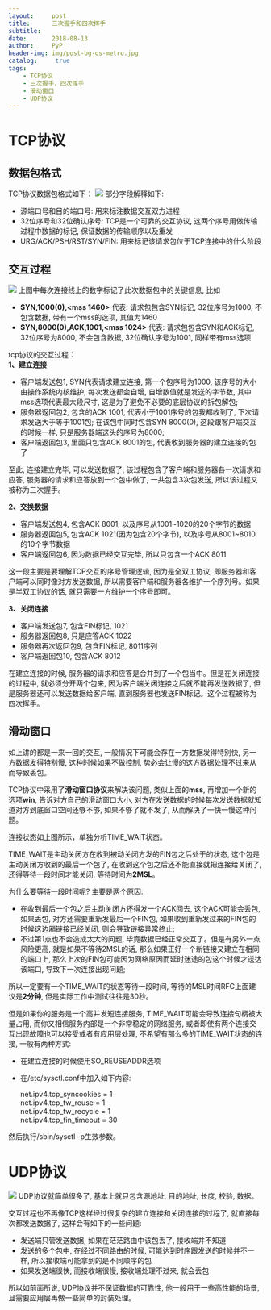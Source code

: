 ```yaml
---
layout:     post
title:      三次握手和四次挥手
subtitle:   
date:       2018-08-13
author:     PyP
header-img: img/post-bg-os-metro.jpg
catalog: 	 true
tags:
    - TCP协议
    - 三次握手，四次挥手
    - 滑动窗口
    - UDP协议
---
```



# TCP协议
## 数据包格式
TCP协议数据包格式如下：
![](https://ws3.sinaimg.cn/large/006tNbRwly1fu9qpjgmz2j30h50bnaah.jpg)
部分字段解释如下:

* 源端口号和目的端口号: 用来标注数据交互双方进程
* 32位序号和32位确认序号: TCP是一个可靠的交互协议, 这两个序号用做传输过程中数据的标记, 保证数据的传输顺序以及重发
* URG/ACK/PSH/RST/SYN/FIN: 用来标记该请求包位于TCP连接中的什么阶段

## 交互过程
![](https://ws1.sinaimg.cn/large/006tNbRwly1fu9qw4ftr8j30be0c874n.jpg)
上图中每次连接线上的数字标记了此次数据包中的关键信息, 比如

* **SYN,1000(0),<mss 1460>** 代表: 请求包包含SYN标记, 32位序号为1000, 不包含数据, 带有一个mss的选项, 其值为1460
* **SYN,8000(0),ACK,1001,<mss 1024>** 代表: 请求包包含SYN和ACK标记, 32位序号为8000, 不会包含数据, 32位确认序号为1001, 同样带有mss选项  
  
tcp协议的交互过程：  
**1、建立连接**  

* 客户端发送包1, SYN代表请求建立连接, 第一个包序号为1000, 该序号的大小由操作系统内核维护, 每次发送都会自增, 自增数值就是发送的字节数, 其中mss选项代表最大段尺寸, 这是为了避免不必要的底层协议的拆包解包;
* 服务器返回包2, 包含的ACK 1001, 代表小于1001序号的包我都收到了, 下次请求发送大于等于1001包; 在该包中同时包含SYN 8000(0), 这段跟客户端交互的时候一样, 只是服务器端这头的序号为8000;
* 客户端返回包3, 里面只包含ACK 8001的包, 代表收到服务器的建立连接的包了  

至此, 连接建立完毕, 可以发送数据了, 该过程包含了客户端和服务器各一次请求和应答, 服务器的请求和应答放到一个包中做了, 一共包含3次包发送, 所以该过程又被称为三次握手。

**2、交换数据**  

* 客户端发送包4, 包含ACK 8001, 以及序号从1001~1020的20个字节的数据
* 服务器返回包5, 包含ACK 1021(因为包含20个字节), 以及序号从8001~8010的10个字节数据
* 客户端返回包6, 因为数据已经交互完毕, 所以只包含一个ACK 8011

这一段主要是要理解TCP交互的序号管理逻辑, 因为是全双工协议, 即服务器和客户端可以同时像对方发送数据, 所以需要客户端和服务器各维护一个序列号。如果是半双工协议的话, 就只需要一方维护一个序号即可。

**3、关闭连接**

* 客户端发送包7, 包含FIN标记, 1021
* 服务器返回包8, 只是应答ACK 1022
* 服务器再次返回包9, 包含FIN标记, 8011序列
* 客户端返回包10, 包含ACK 8012

在建立连接的时候, 服务器的请求和应答是合并到了一个包当中。但是在关闭连接的过程中, 就必须分开两个包来, 因为客户端关闭连接之后就不能再发送数据了, 但是服务器还可以发送数据给客户端, 直到服务器也发送FIN标记。这个过程被称为四次挥手。

## 滑动窗口
如上讲的都是一来一回的交互, 一般情况下可能会存在一方数据发得特别快, 另一方数据发得特别慢, 这种时候如果不做控制, 势必会让慢的这方数据处理不过来从而导致丢包。

TCP协议中采用了**滑动窗口协议**来解决该问题, 类似上面的**mss**, 再增加一个新的选项**win**, 告诉对方自己的滑动窗口大小, 对方在发送数据的时候每次发送数据就知道对方到底窗口空间还够不够, 如果不够了就不发了, 从而解决了一快一慢这种问题。

连接状态如上图所示，单独分析TIME_WAIT状态。

TIME_WAIT是主动关闭方在收到被动关闭方发的FIN包之后处于的状态, 这个包是主动关闭方收到的最后一个包了, 在收到这个包之后还不能直接就把连接给关闭了, 还得等待一段时间才能关闭, 等待时间为**2MSL**。

为什么要等待一段时间呢? 主要是两个原因:

* 在收到最后一个包之后主动关闭方还得发一个ACK回去, 这个ACK可能会丢包, 如果丢包, 对方还需要重新发最后一个FIN包, 如果收到重新发过来的FIN包的时候这边厢链接已经关闭, 则会导致链接异常终止;
* 不过第1点也不会造成太大的问题, 毕竟数据已经正常交互了。但是有另外一点风险更高, 就是如果不等待2MSL的话, 那么如果正好一个新链接又建立在相同的端口上, 那么上次的FIN包可能因为网络原因而延时迷途的包这个时候才送达该端口, 导致下一次连接出现问题;

所以一定要有一个TIME_WAIT的状态等待一段时间, 等待的MSL时间RFC上面建议是**2分钟**, 但是实际工作中测试往往是30秒。

但是如果你的服务是一个高并发短连接服务, TIME_WAIT可能会导致连接句柄被大量占用, 而你又相信服务内部是一个非常稳定的网络服务, 或者即使有两个连接交互出现故障也可以接受或者有应用层处理, 不希望有那么多的TIME_WAIT状态的连接, 一般有两种方式:

* 在建立连接的时候使用SO_REUSEADDR选项
* 在/etc/sysctl.conf中加入如下内容:

	net.ipv4.tcp_syncookies = 1  
	net.ipv4.tcp_tw_reuse = 1  
	net.ipv4.tcp_tw_recycle = 1  
	net.ipv4.tcp_fin_timeout = 30

然后执行/sbin/sysctl -p生效参数。


# UDP协议
![](https://ws4.sinaimg.cn/large/006tNbRwly1fu9rdrwvcxj30h806rt94.jpg)
UDP协议就简单很多了, 基本上就只包含源地址, 目的地址, 长度, 校验, 数据。

交互过程也不再像TCP这样经过很复杂的建立连接和关闭连接的过程了, 就直接每次都发送数据了, 这样会有如下的一些问题:

* 发送端只管发送数据, 如果在茫茫路由中该包丢了, 接收端并不知道
* 发送的多个包中, 在经过不同路由的时候, 可能达到时序跟发送的时候并不一样, 所以接收端可能拿到的是不同顺序的包
* 如果发送端很快, 而接收端很慢, 接收端处理不过来, 就会丢包

所以如前面所说, UDP协议并不保证数据的可靠性, 他一般用于一些高性能的场景, 且需要应用层再做一些简单的封装处理。
  


  
